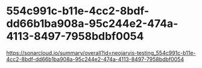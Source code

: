 # 554c991c-b11e-4cc2-8bdf-dd66b1ba908a-95c244e2-474a-4113-8497-7958bdbf0054
https://sonarcloud.io/summary/overall?id=neojarvis-testing_554c991c-b11e-4cc2-8bdf-dd66b1ba908a-95c244e2-474a-4113-8497-7958bdbf0054
